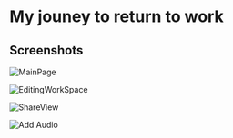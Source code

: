 # My jouney to return to work

## Screenshots

![MainPage](ScreenShots/homepage.png)

![EditingWorkSpace](ScreenShots/editing.png)

![ShareView](ScreenShots/share.png)

![Add Audio](ScreenShots/add_audio.png)
